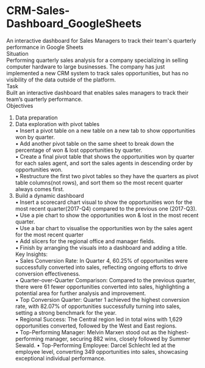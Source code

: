 # CRM-Sales-Dashboard_GoogleSheets

An interactive dashboard for Sales Managers to track their team's quarterly performance in Google Sheets<br/> 
Situation<br/> 
Performing quarterly sales analysis for a company specializing in selling computer hardware to large businesses. The company has just implemented a new CRM system to track sales opportunities, but has no visibility of the data outside of the platform.<br/> 
Task<br/> 
Built an interactive dashboard that enables sales managers to track their team’s quarterly performance.<br/> 
Objectives<br/> 
1.	Data preparation<br/> 
2.	Data exploration with pivot tables<br/> 
•	Insert a pivot table on a new table on a new tab to show opportunities won by quarter.<br/> 
•	Add another pivot table on the same sheet to break down the percentage of won & lost opportunities by quarter.<br/> 
•	Create a final pivot table that shows the opportunities won by quarter for each sales agent, and sort the sales agents in descending order by opportunities won.<br/> 
•	Restructure the first two pivot tables so they have the quarters as pivot table columns(not rows), and sort them so the most recent quarter always comes first.<br/> 
3.	Build a dynamic dashboard<br/> 
•	Insert a scorecard chart visual to show the opportunities won for the most recent quarter(2017-Q4) compared to the previous one (2017-Q3).<br/> 
•	Use a pie chart to show the opportunities won & lost in the most recent quarter.<br/> 
•	Use a bar chart to visualise the opportunities won by the sales agent for the most recent quarter<br/> 
•	Add slicers for the regional office and manager fields.<br/> 
•	Finish by arranging the visuals into a dashboard and adding a title.<br/> 
Key Insights:<br/> 
•	Sales Conversion Rate: In Quarter 4, 60.25% of opportunities were successfully converted into sales, reflecting ongoing efforts to drive conversion effectiveness.<br/> 
•	Quarter-over-Quarter Comparison: Compared to the previous quarter, there were 61 fewer opportunities converted into sales, highlighting a potential area for further analysis and improvement.<br/> 
•	Top Conversion Quarter: Quarter 1 achieved the highest conversion rate, with 82.07% of opportunities successfully turning into sales, setting a strong benchmark for the year.<br/> 
•	Regional Success: The Central region led in total wins with 1,629 opportunities converted, followed by the West and East regions.<br/> 
•	Top-Performing Manager: Melvin Marxen stood out as the highest-performing manager, securing 882 wins, closely followed by Summer Sewald.
•	Top-Performing Employee: Darcel Schlecht led at the employee level, converting 349 opportunities into sales, showcasing exceptional individual performance.



